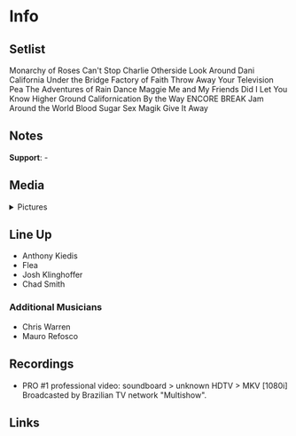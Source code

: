 # Info

## Setlist

Monarchy of Roses
Can't Stop
Charlie
Otherside
Look Around
Dani California
Under the Bridge
Factory of Faith
Throw Away Your Television
Pea
The Adventures of Rain Dance Maggie
Me and My Friends
Did I Let You Know
Higher Ground
Californication
By the Way
ENCORE BREAK
Jam
Around the World
Blood Sugar Sex Magik
Give It Away

## Notes

**Support**: -

## Media 

<details>
  <summary>Pictures</summary>
  <!--<img alt="Setlist" title="Setlist" src="_.jpg" height="200" />
  <img alt="Flyer" title="Flyer" src="_.jpg" height="200" />-->
</details>

## Line Up

* Anthony Kiedis
* Flea
* Josh Klinghoffer
* Chad Smith

### Additional Musicians

* Chris Warren  
* Mauro Refosco
 
## Recordings

* PRO #1 professional video: soundboard > unknown HDTV > MKV [1080i] Broadcasted by Brazilian TV network "Multishow".

## Links